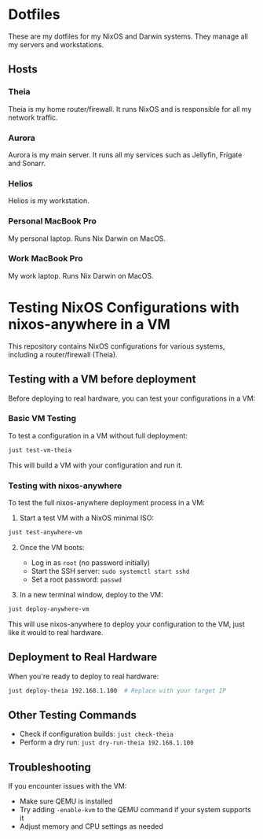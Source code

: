 # Dotfiles

These are my dotfiles for my NixOS and Darwin systems. They manage all my servers and workstations.

## Hosts

### Theia

Theia is my home router/firewall. It runs NixOS and is responsible for all my network traffic.

### Aurora

Aurora is my main server. It runs all my services such as Jellyfin, Frigate and Sonarr.


### Helios

Helios is my workstation.


### Personal MacBook Pro

My personal laptop. Runs Nix Darwin on MacOS.

### Work MacBook Pro

My work laptop. Runs Nix Darwin on MacOS.

# Testing NixOS Configurations with nixos-anywhere in a VM

This repository contains NixOS configurations for various systems, including a router/firewall (Theia).

## Testing with a VM before deployment

Before deploying to real hardware, you can test your configurations in a VM:

### Basic VM Testing

To test a configuration in a VM without full deployment:

```bash
just test-vm-theia
```

This will build a VM with your configuration and run it.

### Testing with nixos-anywhere

To test the full nixos-anywhere deployment process in a VM:

1. Start a test VM with a NixOS minimal ISO:

```bash
just test-anywhere-vm
```

2. Once the VM boots:
   - Log in as `root` (no password initially)
   - Start the SSH server: `sudo systemctl start sshd`
   - Set a root password: `passwd`

3. In a new terminal window, deploy to the VM:

```bash
just deploy-anywhere-vm
```

This will use nixos-anywhere to deploy your configuration to the VM, just like it would to real hardware.

## Deployment to Real Hardware

When you're ready to deploy to real hardware:

```bash
just deploy-theia 192.168.1.100  # Replace with your target IP
```

## Other Testing Commands

- Check if configuration builds: `just check-theia`
- Perform a dry run: `just dry-run-theia 192.168.1.100`

## Troubleshooting

If you encounter issues with the VM:
- Make sure QEMU is installed
- Try adding `-enable-kvm` to the QEMU command if your system supports it
- Adjust memory and CPU settings as needed



